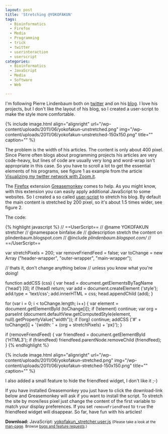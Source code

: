 ```yaml
---
layout: post
title: 'Stretching @YOKOFAKUN'
tags:
  - Bioinformatics
  - Firefox
  - Media
  - Programming
  - trick
  - twitter
  - userinteraction
  - userscript
categories:
  - Bioinformatics
  - JavaScript
  - Media
  - Software
  - Web

---
```


I'm following Pierre Lindenbaum  both on <a href="https://twitter.com/#!/yokofakun">twitter</a> and on his <a href="http://plindenbaum.blogspot.com/">blog</a>. I love his projects, but I don't like the layout of his blog, so I created a user-script to make the style more comfortable.



{% include image.html align="alignright" url="/wp-content/uploads/2011/06/yokofakun-unstretched.png" img="/wp-content/uploads/2011/06/yokofakun-unstretched-150x150.png" title="" caption="" %}

The problem is the width of his articles. The content is only about 400 pixel. Since Pierre often blogs about programming projects his articles are very code-heavy, but  lines of code are usually very long and word-wrap isn't appropriate in this case. So you have to scroll a lot to get the essential elements of his programs, see figure 1 as example from the article <a href="http://plindenbaum.blogspot.com/2011/02/visualizing-my-twitter-network-with.html">Visualizing my twitter network with Zoom.it</a>.

The <a href="http://www.mozilla.com/firefox/">Firefox</a> extension <a href="https://addons.mozilla.org/de/firefox/addon/greasemonkey/">Greasemonkey</a> comes to help. As you might know, with this extension you can easily apply additional JavaScript to some websites. So I created a so called <a href="http://userscripts.org/">user-script</a> to stretch his blog. By default the main content is stretched by 200 pixel, so it's about 1.5 times wider, see figure 2.

The code:

{% highlight javascript %}
// ==UserScript==
// @name           YOKOFAKUN stretcher
// @namespace      binfalse.de
// @description    stretch the content on plindenbaum.blogspot.com
// @include        *plindenbaum.blogspot.com/*
// ==/UserScript==

var stretchPixels = 200;
var removeFriendFeed = false;
var toChange = new Array ("header-wrapper", "outer-wrapper", "main-wrapper");


// thats it, don't change anything below
// unless you know what you're doing!


function addCSS (css)
{
  var head = document.getElementsByTagName ('head') [0];
  if (!head)
    return;
  var add = document.createElement ('style');
  add.type = 'text/css';
  add.innerHTML = css;
  head.appendChild (add);
}

for (var i = 0; i < toChange.length; i++)
{
  var element = document.getElementById (toChange[i]);
  if (!element)
    continue;
  var org = parseInt (document.defaultView.getComputedStyle(element, null).getPropertyValue("width"));
  if (!org)
    continue;
  addCSS ('#' + toChange[i] + '{width: ' + (org + stretchPixels) + 'px}');
}

if (removeFriendFeed)
{
  var friendfeed = document.getElementById ('HTML3');
  if (friendfeed) friendfeed.parentNode.removeChild (friendfeed);
}
{% endhighlight %}

{% include image.html align="alignright" url="/wp-content/uploads/2011/06/yokofakun-stretched.png" img="/wp-content/uploads/2011/06/yokofakun-stretched-150x150.png" title="" caption="" %}

I also added a small feature to hide the friendfeed widget, I don't like it ;-)

If you have installed Greasemonkey you just have to click the download-link below and Greasemonkey will ask if you want to install the script. To stretch the site by more/less pixel just change the content of the first variable to match your display preferences. If you set  `removeFriendFeed`  to  `true`  the friendfeed widget will disappear.
So far, have fun with his articles!

<div class="download"><strong>Download:</strong>
JavaScript: <a href="/wp-content/uploads/pipapo/user-scripts/yokofakun_stretcher.user.js">yokofakun_stretcher.user.js</a>
<small>(Please take a look at the <a href="/man-page/">man-page</a>. Browse <a href="https://bt.binfalse.de/">bugs and feature requests</a>.)</small>
</div>
